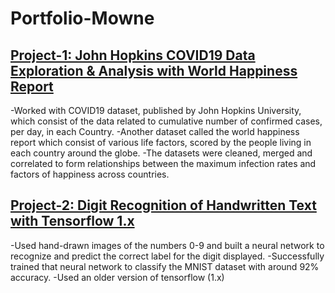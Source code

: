 # Portfolio-Mowne

## [Project-1: John Hopkins COVID19 Data Exploration & Analysis with World Happiness Report](https://github.com/mowne67/Portfolio-Mowne/blob/main/john_hopkins_covid_data.ipynb)

-Worked with COVID19 dataset, published by John Hopkins University, which consist of the data related to cumulative number of confirmed cases, per day, in each Country.
-Another dataset called the world happiness report which consist of various life factors, scored by the people living in each country around the globe.
-The datasets were cleaned, merged and correlated to form relationships between the maximum infection rates and factors of happiness across countries.

## [Project-2: Digit Recognition of Handwritten Text with Tensorflow 1.x](https://github.com/mowne67/Portfolio-Mowne/blob/main/Digit_Recognition_from_Handwritten_Text_with_Tensorflow_1_x.ipynb)

-Used hand-drawn images of the numbers 0-9 and built a neural network to recognize and predict the correct label for the digit displayed.
-Successfully trained that neural network to classify the MNIST dataset with around 92% accuracy.
-Used an older version of tensorflow (1.x)
